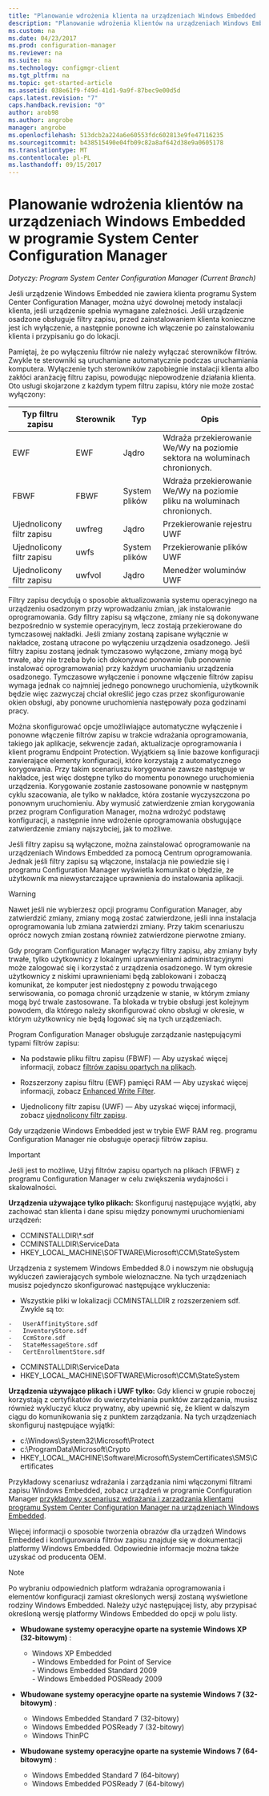 ```yaml
---
title: "Planowanie wdrożenia klienta na urządzeniach Windows Embedded | Dokumentacja firmy Microsoft"
description: "Planowanie wdrożenia klientów na urządzeniach Windows Embedded w programie System Center Configuration Manager."
ms.custom: na
ms.date: 04/23/2017
ms.prod: configuration-manager
ms.reviewer: na
ms.suite: na
ms.technology: configmgr-client
ms.tgt_pltfrm: na
ms.topic: get-started-article
ms.assetid: 038e61f9-f49d-41d1-9a9f-87bec9e00d5d
caps.latest.revision: "7"
caps.handback.revision: "0"
author: arob98
ms.author: angrobe
manager: angrobe
ms.openlocfilehash: 513dcb2a224a6e60553fdc602813e9fe47116235
ms.sourcegitcommit: b438515490e04fb09c82a8af642d38e9a0605178
ms.translationtype: MT
ms.contentlocale: pl-PL
ms.lasthandoff: 09/15/2017
---
```

# <a name="planning-for-client-deployment-to-windows-embedded-devices-in-system-center-configuration-manager"></a>Planowanie wdrożenia klientów na urządzeniach Windows Embedded w programie System Center Configuration Manager

*Dotyczy: Program System Center Configuration Manager (Current Branch)*

<a name="BKMK_DeployClientEmbedded"></a>Jeśli urządzenie Windows Embedded nie zawiera klienta programu System Center Configuration Manager, można użyć dowolnej metody instalacji klienta, jeśli urządzenie spełnia wymagane zależności. Jeśli urządzenie osadzone obsługuje filtry zapisu, przed zainstalowaniem klienta konieczne jest ich wyłączenie, a następnie ponowne ich włączenie po zainstalowaniu klienta i przypisaniu go do lokacji.  

 Pamiętaj, że po wyłączeniu filtrów nie należy wyłączać sterowników filtrów. Zwykle te sterowniki są uruchamiane automatycznie podczas uruchamiania komputera. Wyłączenie tych sterowników zapobiegnie instalacji klienta albo zakłóci aranżację filtru zapisu, powodując niepowodzenie działania klienta. Oto usługi skojarzone z każdym typem filtru zapisu, który nie może zostać wyłączony:  

|Typ filtru zapisu|Sterownik|Typ|Opis|  
|-----------------------|------------|----------|-----------------|  
|EWF|EWF|Jądro|Wdraża przekierowanie We/Wy na poziomie sektora na woluminach chronionych.|  
|FBWF|FBWF|System plików|Wdraża przekierowanie We/Wy na poziomie pliku na woluminach chronionych.|  
|Ujednolicony filtr zapisu|uwfreg|Jądro|Przekierowanie rejestru UWF|  
|Ujednolicony filtr zapisu|uwfs|System plików|Przekierowanie plików UWF|  
|Ujednolicony filtr zapisu|uwfvol|Jądro|Menedżer woluminów UWF|  

 Filtry zapisu decydują o sposobie aktualizowania systemu operacyjnego na urządzeniu osadzonym przy wprowadzaniu zmian, jak instalowanie oprogramowania. Gdy filtry zapisu są włączone, zmiany nie są dokonywane bezpośrednio w systemie operacyjnym, lecz zostają przekierowane do tymczasowej nakładki. Jeśli zmiany zostaną zapisane wyłącznie w nakładce, zostaną utracone po wyłączeniu urządzenia osadzonego. Jeśli filtry zapisu zostaną jednak tymczasowo wyłączone, zmiany mogą być trwałe, aby nie trzeba było ich dokonywać ponownie (lub ponownie instalować oprogramowania) przy każdym uruchamianiu urządzenia osadzonego. Tymczasowe wyłączenie i ponowne włączenie filtrów zapisu wymaga jednak co najmniej jednego ponownego uruchomienia, użytkownik będzie więc zazwyczaj chciał określić jego czas przez skonfigurowanie okien obsługi, aby ponowne uruchomienia następowały poza godzinami pracy.  

 Można skonfigurować opcje umożliwiające automatyczne wyłączenie i ponowne włączenie filtrów zapisu w trakcie wdrażania oprogramowania, takiego jak aplikacje, sekwencje zadań, aktualizacje oprogramowania i klient programu Endpoint Protection. Wyjątkiem są linie bazowe konfiguracji zawierające elementy konfiguracji, które korzystają z automatycznego korygowania. Przy takim scenariuszu korygowanie zawsze następuje w nakładce, jest więc dostępne tylko do momentu ponownego uruchomienia urządzenia. Korygowanie zostanie zastosowane ponownie w następnym cyklu szacowania, ale tylko w nakładce, która zostanie wyczyszczona po ponownym uruchomieniu. Aby wymusić zatwierdzenie zmian korygowania przez program Configuration Manager, można wdrożyć podstawę konfiguracji, a następnie inne wdrożenie oprogramowania obsługujące zatwierdzenie zmiany najszybciej, jak to możliwe.  

 Jeśli filtry zapisu są wyłączone, można zainstalować oprogramowanie na urządzeniach Windows Embedded za pomocą Centrum oprogramowania. Jednak jeśli filtry zapisu są włączone, instalacja nie powiedzie się i programu Configuration Manager wyświetla komunikat o błędzie, że użytkownik ma niewystarczające uprawnienia do instalowania aplikacji.  

> [!WARNING]  
>  Nawet jeśli nie wybierzesz opcji programu Configuration Manager, aby zatwierdzić zmiany, zmiany mogą zostać zatwierdzone, jeśli inna instalacja oprogramowania lub zmiana zatwierdzi zmiany. Przy takim scenariuszu oprócz nowych zmian zostaną również zatwierdzone pierwotne zmiany.  

 Gdy program Configuration Manager wyłączy filtry zapisu, aby zmiany były trwałe, tylko użytkownicy z lokalnymi uprawnieniami administracyjnymi może zalogować się i korzystać z urządzenia osadzonego. W tym okresie użytkownicy z niskimi uprawnieniami będą zablokowani i zobaczą komunikat, że komputer jest niedostępny z powodu trwającego serwisowania, co pomaga chronić urządzenie w stanie, w którym zmiany mogą być trwale zastosowane. Ta blokada w trybie obsługi jest kolejnym powodem, dla którego należy skonfigurować okno obsługi w okresie, w którym użytkownicy nie będą logować się na tych urządzeniach.  

 Program Configuration Manager obsługuje zarządzanie następującymi typami filtrów zapisu:  

-   Na podstawie pliku filtru zapisu (FBWF) — Aby uzyskać więcej informacji, zobacz [filtrów zapisu opartych na plikach](http://go.microsoft.com/fwlink/?LinkID=204717).  

-   Rozszerzony zapisu filtru (EWF) pamięci RAM — Aby uzyskać więcej informacji, zobacz [Enhanced Write Filter](http://go.microsoft.com/fwlink/?LinkId=204718).  

-   Ujednolicony filtr zapisu (UWF) — Aby uzyskać więcej informacji, zobacz [ujednolicony filtr zapisu](http://go.microsoft.com/fwlink/?LinkId=309236).  

 Gdy urządzenie Windows Embedded jest w trybie EWF RAM reg. programu Configuration Manager nie obsługuje operacji filtrów zapisu.  

> [!IMPORTANT]  
>  Jeśli jest to możliwe, Użyj filtrów zapisu opartych na plikach (FBWF) z programu Configuration Manager w celu zwiększenia wydajności i skalowalności.
>
> **Urządzenia używające tylko plikach:** Skonfiguruj następujące wyjątki, aby zachować stan klienta i dane spisu między ponownymi uruchomieniami urządzeń:  
>   
>  -   CCMINSTALLDIR\\*.sdf  
> -   CCMINSTALLDIR\ServiceData  
> -   HKEY_LOCAL_MACHINE\SOFTWARE\Microsoft\CCM\StateSystem  
>   
>  Urządzenia z systemem Windows Embedded 8.0 i nowszym nie obsługują wykluczeń zawierających symbole wieloznaczne. Na tych urządzeniach musisz pojedynczo skonfigurować następujące wykluczenia:  
>   
>  -   Wszystkie pliki w lokalizacji CCMINSTALLDIR z rozszerzeniem sdf. Zwykle są to:  
>   
>     -   UserAffinityStore.sdf  
>     -   InventoryStore.sdf  
>     -   CcmStore.sdf  
>     -   StateMessageStore.sdf  
>     -   CertEnrollmentStore.sdf  
> -   CCMINSTALLDIR\ServiceData  
> -   HKEY_LOCAL_MACHINE\SOFTWARE\Microsoft\CCM\StateSystem  
>   
> **Urządzenia używające plikach i UWF tylko:** Gdy klienci w grupie roboczej korzystają z certyfikatów do uwierzytelniania punktów zarządzania, musisz również wykluczyć klucz prywatny, aby upewnić się, że klient w dalszym ciągu do komunikowania się z punktem zarządzania. Na tych urządzeniach skonfiguruj następujące wyjątki:  
>   
>  -   c:\Windows\System32\Microsoft\Protect  
> -   c:\ProgramData\Microsoft\Crypto  
> -   HKEY_LOCAL_MACHINE\Software\Microsoft\SystemCertificates\SMS\Certificates  

 Przykładowy scenariusz wdrażania i zarządzania nimi włączonymi filtrami zapisu Windows Embedded, zobacz urządzeń w programie Configuration Manager [przykładowy scenariusz wdrażania i zarządzania klientami programu System Center Configuration Manager na urządzeniach Windows Embedded](../../../../core/clients/deploy/example-scenario-for-deploying-and-managing-clients-on-windows-embedded-devices.md).  

 Więcej informacji o sposobie tworzenia obrazów dla urządzeń Windows Embedded i konfigurowania filtrów zapisu znajduje się w dokumentacji platformy Windows Embedded. Odpowiednie informacje można także uzyskać od producenta OEM.  

> [!NOTE]  
>  Po wybraniu odpowiednich platform wdrażania oprogramowania i elementów konfiguracji zamiast określonych wersji zostaną wyświetlone rodziny Windows Embedded. Należy użyć następującej listy, aby przypisać określoną wersję platformy Windows Embedded do opcji w polu listy.  
>   
>  -   **Wbudowane systemy operacyjne oparte na systemie Windows XP (32-bitowym)** :  
>   
>      -   Windows XP Embedded  
>     -   Windows Embedded for Point of Service  
>     -   Windows Embedded Standard 2009  
>     -   Windows Embedded POSReady 2009  
> -   **Wbudowane systemy operacyjne oparte na systemie Windows 7 (32-bitowym)** :  
>   
>      -   Windows Embedded Standard 7 (32-bitowy)  
>     -   Windows Embedded POSReady 7 (32-bitowy)  
>     -   Windows ThinPC  
> -   **Wbudowane systemy operacyjne oparte na systemie Windows 7 (64-bitowym)** :  
>   
>      -   Windows Embedded Standard 7 (64-bitowy)  
>     -   Windows Embedded POSReady 7 (64-bitowy)

